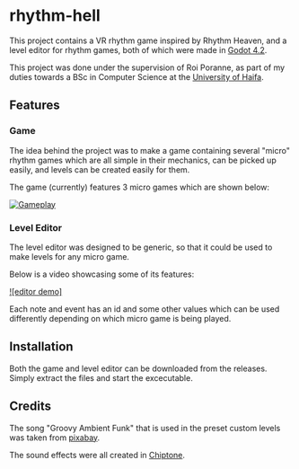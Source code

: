 # rhythm-hell

This project contains a VR rhythm game inspired by Rhythm Heaven, and a level editor for rhythm games, both of which were made in [Godot 4.2](https://godotengine.org/download/archive/4.2-stable/).

This project was done under the supervision of Roi Poranne, as part of my duties towards a BSc in Computer Science at the [University of Haifa](https://www.haifa.ac.il/?lang=en).

## Features

### Game

The idea behind the project was to make a game containing several "micro" rhythm games which are all simple in their mechanics, can be picked up easily, and levels can be created easily for them.

The game (currently) features 3 micro games which are shown below:

[![Gameplay](https://img.youtube.com/vi/rEpayqoDZG0/0.jpg)](https://www.youtube.com/watch?v=rEpayqoDZG0)


### Level Editor

The level editor was designed to be generic, so that it could be used to make levels for any micro game.

Below is a video showcasing some of its features:

[![editor demo]](https://private-user-images.githubusercontent.com/100861860/375179007-8700d0d9-fde0-4080-aaa4-b4700c0a69af.mp4?jwt=eyJhbGciOiJIUzI1NiIsInR5cCI6IkpXVCJ9.eyJpc3MiOiJnaXRodWIuY29tIiwiYXVkIjoicmF3LmdpdGh1YnVzZXJjb250ZW50LmNvbSIsImtleSI6ImtleTUiLCJleHAiOjE3Mjg1MjQ0MDIsIm5iZiI6MTcyODUyNDEwMiwicGF0aCI6Ii8xMDA4NjE4NjAvMzc1MTc5MDA3LTg3MDBkMGQ5LWZkZTAtNDA4MC1hYWE0LWI0NzAwYzBhNjlhZi5tcDQ_WC1BbXotQWxnb3JpdGhtPUFXUzQtSE1BQy1TSEEyNTYmWC1BbXotQ3JlZGVudGlhbD1BS0lBVkNPRFlMU0E1M1BRSzRaQSUyRjIwMjQxMDEwJTJGdXMtZWFzdC0xJTJGczMlMkZhd3M0X3JlcXVlc3QmWC1BbXotRGF0ZT0yMDI0MTAxMFQwMTM1MDJaJlgtQW16LUV4cGlyZXM9MzAwJlgtQW16LVNpZ25hdHVyZT00ZGNmZmFiNjRhYWYzZDNlMjk5NjE3ZWVhMzE4YWY3ZTJjMWMwZWE2MjE3YWE5YzY0M2IyOTcxMTM3MDUwYTdlJlgtQW16LVNpZ25lZEhlYWRlcnM9aG9zdCJ9.k61bpLSryHSxRok5oJaO9dkEYBtgRmmLmuoEmUd-8c8)

Each note and event has an id and some other values which can be used differently depending on which micro game is being played.


## Installation

Both the game and level editor can be downloaded from the releases. Simply extract the files and start the excecutable.

## Credits

The song "Groovy Ambient Funk" that is used in the preset custom levels was taken from [pixabay](https://pixabay.com/music/funk-groovy-ambient-funk-201745/).

The sound effects were all created in [Chiptone](https://sfbgames.itch.io/chiptone).
